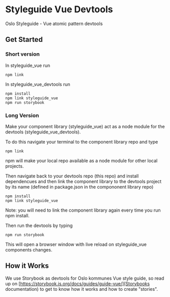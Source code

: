 # Styleguide Vue Devtools

Oslo Styleguide - Vue atomic pattern devtools

## Get Started

### Short version

In styleguide_vue run

```shell
npm link
```

In styleguide_vue_devtools run

```shell
npm install
npm link styleguide_vue
npm run storybook
```

### Long Version

Make your component library (styleguide_vue) act as a node module for the devtools (styleguide_vue_devtools).

To do this navigate your terminal to the component library repo and type

```shell
npm link
```

npm will make your local repo available as a node module for other local projects.

Then navigate back to your devtools repo (this repo) and install dependencues and then link the component library to the devtools project by its name (defined in package.json in the compononent library repo)

```shell
npm install
npm link styleguide_vue
```

Note: you will need to link the component library again every time you run npm install.

Then run the devtools by typing

```shell
npm run storybook
```

This will open a browser window with live reload on styleguide_vue components changes.

## How it Works

We use Storybook as devtools for Oslo kommunes Vue style guide, so read up on [https://storybook.js.org/docs/guides/guide-vue/](Storybooks documentation) to get to know how it works and how to create "stories".
